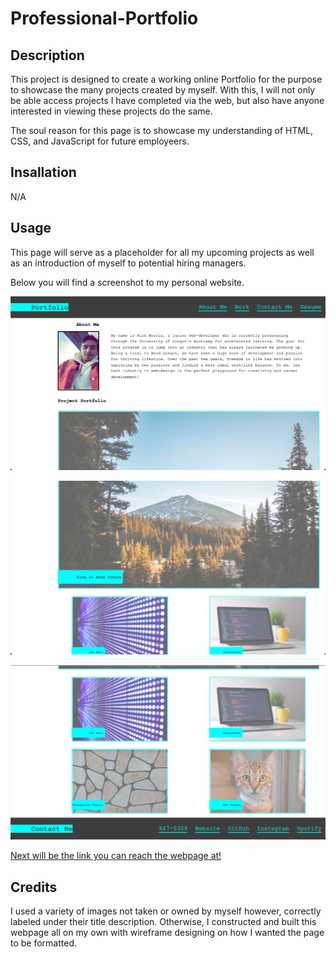 # Professional-Portfolio

## Description

This project is designed to create a working online Portfolio for the purpose to showcase the many projects created by myself. With this, I will not only be able access projects I have completed via the web, but also have anyone interested in viewing these projects do the same.

The soul reason for this page is to showcase my understanding of HTML, CSS, and JavaScript for future employeers. 

## Insallation

N/A

## Usage

This page will serve as a placeholder for all my upcoming projects as well as an introduction of myself to potential hiring managers.

Below you will find a screenshot to my personal website.

![This is the webpage's first image](./images/portfolio-screenshot01.png)

![This is the webpage's second image](./images/portfolio-screenshot02.png)

![This is the webpage's third image](./images/portfolio-screenshot03.png)

[Next will be the link you can reach the webpage at!](https://volexity21.github.io/Professional-Portfolio)

## Credits

I used a variety of images not taken or owned by myself however, correctly labeled under their title description. Otherwise, I constructed and built this webpage all on my own with wireframe designing on how I wanted the page to be formatted.
